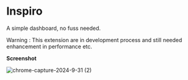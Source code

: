 # Inspiro
A simple dashboard, no fuss needed.

Warning : This extension are in development process and still needed enhancement in performance etc.

**Screenshot**

![chrome-capture-2024-9-31 (2)](https://github.com/user-attachments/assets/fdd5c149-6314-4550-b74e-f9652eec11a6)
